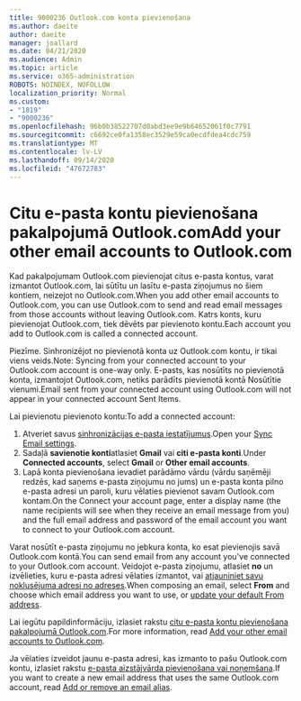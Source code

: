 ```yaml
---
title: 9000236 Outlook.com konta pievienošana
ms.author: daeite
author: daeite
manager: joallard
ms.date: 04/21/2020
ms.audience: Admin
ms.topic: article
ms.service: o365-administration
ROBOTS: NOINDEX, NOFOLLOW
localization_priority: Normal
ms.custom:
- "1819"
- "9000236"
ms.openlocfilehash: 96b0b38522707d0abd3ee9e9b64652061f0c7791
ms.sourcegitcommit: c6692ce0fa1358ec3529e59ca0ecdfdea4cdc759
ms.translationtype: MT
ms.contentlocale: lv-LV
ms.lasthandoff: 09/14/2020
ms.locfileid: "47672783"
---
```

# <a name="add-your-other-email-accounts-to-outlookcom"></a><span data-ttu-id="e4da7-102">Citu e-pasta kontu pievienošana pakalpojumā Outlook.com</span><span class="sxs-lookup"><span data-stu-id="e4da7-102">Add your other email accounts to Outlook.com</span></span>

<span data-ttu-id="e4da7-103">Kad pakalpojumam Outlook.com pievienojat citus e-pasta kontus, varat izmantot Outlook.com, lai sūtītu un lasītu e-pasta ziņojumus no šiem kontiem, neizejot no Outlook.com.</span><span class="sxs-lookup"><span data-stu-id="e4da7-103">When you add other email accounts to Outlook.com, you can use Outlook.com to send and read email messages from those accounts without leaving Outlook.com.</span></span> <span data-ttu-id="e4da7-104">Katrs konts, kuru pievienojat Outlook.com, tiek dēvēts par pievienoto kontu.</span><span class="sxs-lookup"><span data-stu-id="e4da7-104">Each account you add to Outlook.com is called a connected account.</span></span>

<span data-ttu-id="e4da7-105">Piezīme. Sinhronizējot no pievienotā konta uz Outlook.com kontu, ir tikai viens veids.</span><span class="sxs-lookup"><span data-stu-id="e4da7-105">Note: Syncing from your connected account to your Outlook.com account is one-way only.</span></span> <span data-ttu-id="e4da7-106">E-pasts, kas nosūtīts no pievienotā konta, izmantojot Outlook.com, netiks parādīts pievienotā kontā Nosūtītie vienumi.</span><span class="sxs-lookup"><span data-stu-id="e4da7-106">Email sent from your connected account using Outlook.com will not appear in your connected account Sent Items.</span></span>

<span data-ttu-id="e4da7-107">Lai pievienotu pievienoto kontu:</span><span class="sxs-lookup"><span data-stu-id="e4da7-107">To add a connected account:</span></span>

1. <span data-ttu-id="e4da7-108">Atveriet savus [sinhronizācijas e-pasta iestatījumus](https://go.microsoft.com/fwlink/?linkid=875264).</span><span class="sxs-lookup"><span data-stu-id="e4da7-108">Open your [Sync Email settings](https://go.microsoft.com/fwlink/?linkid=875264).</span></span>
2. <span data-ttu-id="e4da7-109">Sadaļā **savienotie konti**atlasiet **Gmail** vai **citi e-pasta konti**.</span><span class="sxs-lookup"><span data-stu-id="e4da7-109">Under **Connected accounts**, select **Gmail** or **Other email accounts**.</span></span>
3. <span data-ttu-id="e4da7-110">Lapā konta pievienošana ievadiet parādāmo vārdu (vārdu saņēmēji redzēs, kad saņems e-pasta ziņojumu no jums) un e-pasta konta pilno e-pasta adresi un paroli, kuru vēlaties pievienot savam Outlook.com kontam.</span><span class="sxs-lookup"><span data-stu-id="e4da7-110">On the Connect your account page, enter a display name (the name recipients will see when they receive an email message from you) and the full email address and password of the email account you want to connect to your Outlook.com account.</span></span>

<span data-ttu-id="e4da7-111">Varat nosūtīt e-pasta ziņojumu no jebkura konta, ko esat pievienojis savā Outlook.com kontā.</span><span class="sxs-lookup"><span data-stu-id="e4da7-111">You can send email from any account you've connected to your Outlook.com account.</span></span> <span data-ttu-id="e4da7-112">Veidojot e-pasta ziņojumu, atlasiet **no** un izvēlieties, kuru e-pasta adresi vēlaties izmantot, vai [atjauniniet savu noklusējuma adresi no adreses](https://go.microsoft.com/fwlink/?linkid=875264).</span><span class="sxs-lookup"><span data-stu-id="e4da7-112">When composing an email, select **From** and choose which email address you want to use, or [update your default From address](https://go.microsoft.com/fwlink/?linkid=875264).</span></span>

<span data-ttu-id="e4da7-113">Lai iegūtu papildinformāciju, izlasiet rakstu [citu e-pasta kontu pievienošana pakalpojumā Outlook.com](https://support.office.com/article/c5224df4-5885-4e79-91ba-523aa743f0ba?wt.mc_id=Office_Outlook_com_Alchemy).</span><span class="sxs-lookup"><span data-stu-id="e4da7-113">For more information, read [Add your other email accounts to Outlook.com](https://support.office.com/article/c5224df4-5885-4e79-91ba-523aa743f0ba?wt.mc_id=Office_Outlook_com_Alchemy).</span></span>

<span data-ttu-id="e4da7-114">Ja vēlaties izveidot jaunu e-pasta adresi, kas izmanto to pašu Outlook.com kontu, izlasiet rakstu [e-pasta aizstājvārda pievienošana vai noņemšana](https://support.office.com/article/459b1989-356d-40fa-a689-8f285b13f1f2?wt.mc_id=Office_Outlook_com_Alchemy).</span><span class="sxs-lookup"><span data-stu-id="e4da7-114">If you want to create a new email address that uses the same Outlook.com account, read [Add or remove an email alias](https://support.office.com/article/459b1989-356d-40fa-a689-8f285b13f1f2?wt.mc_id=Office_Outlook_com_Alchemy).</span></span>